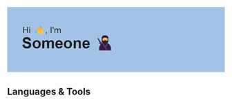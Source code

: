 <img src="/header.png" />

## Languages & Tools


<!-- ![Anurag's GitHub stats](https://github-readme-stats.vercel.app/api?username=Yassine2052&show_icons=true&theme=radical) -->
<!--
**Yassine2052/Yassine2052** is a ✨ _special_ ✨ repository because its `README.md` (this file) appears on your GitHub profile.

Here are some ideas to get you started:

- 🔭 I’m currently working on ...
- 🌱 I’m currently learning ...
- 👯 I’m looking to collaborate on ...
- 🤔 I’m looking for help with ...
- 💬 Ask me about ...
- 📫 How to reach me: ...
- 😄 Pronouns: ...
- ⚡ Fun fact: ...
-->
